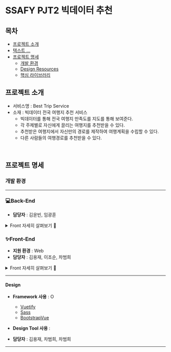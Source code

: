 # SSAFY PJT2 빅데이터 추천 

## 목차

- [프로젝트 소개](#프로젝트-소개)
- [텍스트 ... ](#프로젝트-소개)
- [프로젝트 명세](#프로젝트-명세)
  - [개발 환경](#개발-환경)
  - [Design Resources](#design-resources)
  - [핵심 라이브러리](#핵심-라이브러리)
    <br>

## 프로젝트 소개

- 서비스명 : Best Trip Service
- 소재 : 빅데이터 전국 여행지 추천 서비스
  - 빅데이터를 통해 전국 여행지 만족도를 지도를 통해 보여준다. 
  - 각 주제별로 자신에게 끌리는 여행지를 추천받을 수 있다.
  - 추천받은 여행지에서 자신만의 경로를 제작하여 여행계획을 수립할 수 있다.
  - 다른 사람들의 여행경로를 추천받을 수 있다.
  

<br>

## 프로젝트 명세

### 개발 환경

---


### 💻Back-End

- **담당자** : 김윤빈, 임광훈
<details>
    <summary>Front 자세히 살펴보기 🌈</summary>
    <ul>
        <li>기술스택 ⚙</li>
    </ul>   
    <ul>
        <li>Django</li>
        <li>AWS</li>
        <li>Docker</li>
        <li>Jenkins</li>
        <li>Mariadb</li>
    </ul>
    <li>--------------------------------------------------------------------------------------</li>
    <ul>
        <li>라이브러리 📚</li>
    </ul>   
    <ul>
        <li>Scikit-learn</li>
        <li>djangorestframework-jwt</li>
        <li>gunicorn</li>
        <li>numpy</li>
        <li>pandas</li>
        <li>django-rest-authtoken</li>
        <li>pymongo</li>
        <li>python-dateutil</li>
        <li>pytz</li>
        <li>requests</li>
        <li>scipy</li>
        <li>six</li>
        <li>sqlparse</li>
        <li>threadpoolctl</li>
        <li>urllib3</li>
        <li>TruncatedSVD</li>
        <li>svds</li>
    </ul>
</details>



### ✨Front-End 

- **지원 환경** : Web
- **담당자** : 김용재, 이조순, 차범희
<details>
    <summary>Front 자세히 살펴보기 🌈</summary>
    <ul>
        <li>기술스택 ⚙</li>
    </ul>   
    <ul>
        <li>JS, HTML, CSS</li>
        <li>SCSS</li>
        <li>Vue.js @2.6.11</li>
    </ul>
    <li>--------------------------------------------------------------------------------------</li>
    <ul>
        <li>라이브러리 📚</li>
    </ul>   
    <ul>
        <li>axios</li>
        <li>eslint & prettier</li>
        <li>node-sass</li>
        <li>sass-loader</li>
        <li>@fortawesome/fontawesome-svg-core</li>
        <li>@fortawesome/free-regular-svg-icons</li>
        <li>ant-design-vue</li>
        <li>aos</li>
        <li>bootstrap</li>
        <li>bootstrap-vue</li>
        <li>jwt-decode</li>
        <li>less-loader</li>
        <li>v-calendar</li>
        <li>vue-compare-image</li>
        <li>vue-easy-range-date-picker</li>
        <li>vue-google-login</li>
        <li>vue-infinite-loading</li>   
        <li>vue-typer</li>
        <li>vue2-datepicker</li>
        <li>vue2-daterange-picker</li>
        <li>vuejs-countdown</li>
        <li>vuelendar</li>
        <li>vuelidate</li>
        <li>vuetify</li>
        <li>vuetify-image-input</li>
        <li>vuex</li>
        <li>vuex-persistedstate</li>
        <li>webstomp-client</li>
        <li>d3</li>
        <li>jquery</li>
    </ul>
</details>




-------------------------------------------------

#### Design

- **Framework 사용** : O 
  - [Vuetify](https://vuetifyjs.com/)
  - [Sass](https://sass-lang.com/)
  - [BootstrapVue](https://bootstrap-vue.org/)
  
- **Design Tool 사용** : 
- **담당자** : 김용재, 차범희, 차범희
  <br>

--------------------






